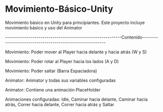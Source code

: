 # Movimiento-Básico-Unity
Movimiento básico en Unity para principiantes. Este proyecto incluye movimiento básico y uso del Animator

-----------------------------------------------------------Contenido-----------------------------------------------------------

Movimiento: Poder mover al Player hacia delante y hacia atrás (W y S)

Movimiento: Poder rotar al Player hacia los lados (A y D)

Movimiento: Poder saltar (Barra Espaciadora)

Animator: Animator y todas sus variables configuradas

Animator: Contiene una animación PlaceHolder

Animaciones configuradas: Idle, Caminar hacia delante, Caminar hacia atrás, Correr hacia delante, Correr hacia atrás y Saltar
